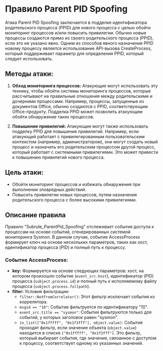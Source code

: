 # Правило Parent PID Spoofing

Атака Parent PID Spoofing заключается в подделке идентификатора родительского процесса (PPID) для нового процесса с целью обойти мониторинг процессов и/или повысить привилегии. Обычно новые процессы создаются прямо из своего родительского процесса (PPID), если это не указано явно. Одним из способов явного назначения PPID новому процессу является использование API-вызова CreateProcess, который поддерживает параметр для определения PPID, который следует использовать.

## Методы атаки:

1. **Обход мониторинга процессов:** Атакующие могут использовать эту технику, чтобы обойти системы мониторинга процессов, которые рассчитывают на правильные отношения между родительскими и дочерними процессами. Например, процессы, запущенные из документов Office, обычно создаются с PPID, соответствующим Office-продукту. Подделка PPID может позволить атакующим обойти обнаружение таких процессов.

2. **Повышение привилегий:** Атакующие могут также использовать подделку PPID для повышения привилегий. Например, если атакующий работает с привилегированным пользовательским контекстом (например, администратором), они могут создать новый процесс и назначить его родительским процессом другой процесс, который работает с системными привилегиями. Это может привести к повышению привилегий нового процесса.

## Цель атаки:

- Обойти мониторинг процессов и избежать обнаружения при выполнении зловредных действий.
- Повысить привилегии новых процессов, путем назначения родительского процесса с более высокими привилегиями.

## Описание правила

Правило "Subrule_ParentPid_Spoofing" отслеживает события доступа к процессам на основе событий, сгенерированных системой мониторинга Sysmon. В данном случае, событие AccessProcess формирует ключ на основе нескольких параметров, таких как хост, идентификатор процесса (PID) и полный путь к процессу.

### Событие AccessProcess:

- **key:** Формируется на основе следующих параметров: хост, на котором произошло событие (`event_src.host`), идентификатор (PID) процесса (`subject.process.id`) и полный путь к исполняемому файлу процесса (`subject.process.fullpath`).
- **filter:** Условия фильтрации:
  - `filter::NotFromCorrelator()`: Этот фильтр исключает события из коррелятора.
  - `msgid == "10"`: Событие фильтруется по идентификатору "10".
  - `event_src.title == "sysmon"`: События фильтруются только для событий, у которых заголовок равен "sysmon".
  - `in_list(["0x1fffff", "0x1f3fff"], object.value)`: События проходят фильтр, если значение объекта (`object.value`) находится в списке `["0x1fffff", "0x1f3fff"]`. Это фильтр, который выбирает события, где значение, связанное с доступом к процессу, соответствует одному из указанных значений.
